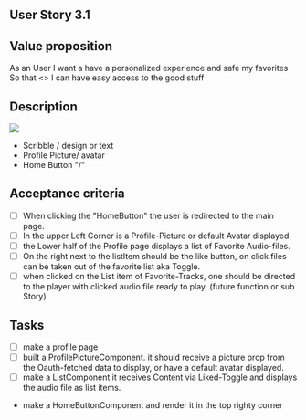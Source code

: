 
## User Story 3.1

## Value proposition

As an User 
I want a have a personalized experience and safe my favorites
So that <> I can have easy access to the good stuff

## Description

![](./userStory03.excalidraw)
- Scribble / design or text
- Profile Picture/ avatar
- Home Button "/"

## Acceptance criteria


- [ ] When clicking the "HomeButton" the user is redirected to the main page.
- [ ] In the upper Left Corner is a Profile-Picture or default Avatar displayed
- [ ] the Lower half of the Profile page displays a list of Favorite Audio-files.
 - [ ] On the right next to the listItem should be the like button, on click files can be taken out of the favorite list aka Toggle.
 - [ ] when clicked on the List item of Favorite-Tracks, one should be directed to the player with clicked audio file ready to play. (future function or sub Story)
## Tasks

- [ ] make a profile page
- [ ] built a ProfilePictureComponent. it should receive a picture prop from the Oauth-fetched data to display, or have a default avatar displayed.
- [ ] make a ListComponent it receives Content via Liked-Toggle and displays the audio file as list items.
- make a HomeButtonComponent and render it in the top righty corner
